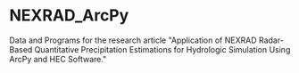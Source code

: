 # NEXRAD_ArcPy
Data and Programs for the research article "Application of NEXRAD Radar-Based Quantitative Precipitation Estimations for Hydrologic Simulation Using ArcPy and HEC Software."
